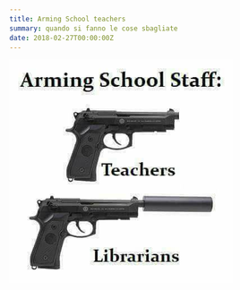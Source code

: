```yaml
---
title: Arming School teachers
summary: quando si fanno le cose sbagliate
date: 2018-02-27T00:00:00Z
---
```


![](arming-school-teachers.jpg)
